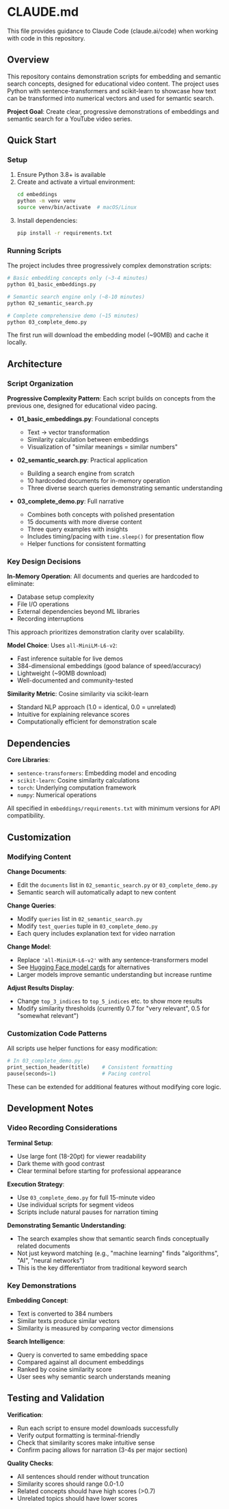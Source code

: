# CLAUDE.md

This file provides guidance to Claude Code (claude.ai/code) when working with code in this repository.

## Overview

This repository contains demonstration scripts for embedding and semantic search concepts, designed for educational video content. The project uses Python with sentence-transformers and scikit-learn to showcase how text can be transformed into numerical vectors and used for semantic search.

**Project Goal**: Create clear, progressive demonstrations of embeddings and semantic search for a YouTube video series.

## Quick Start

### Setup
1. Ensure Python 3.8+ is available
2. Create and activate a virtual environment:
   ```bash
   cd embeddings
   python -m venv venv
   source venv/bin/activate  # macOS/Linux
   ```
3. Install dependencies:
   ```bash
   pip install -r requirements.txt
   ```

### Running Scripts

The project includes three progressively complex demonstration scripts:

```bash
# Basic embedding concepts only (~3-4 minutes)
python 01_basic_embeddings.py

# Semantic search engine only (~8-10 minutes)
python 02_semantic_search.py

# Complete comprehensive demo (~15 minutes)
python 03_complete_demo.py
```

The first run will download the embedding model (~90MB) and cache it locally.

## Architecture

### Script Organization

**Progressive Complexity Pattern**: Each script builds on concepts from the previous one, designed for educational video pacing.

- **01_basic_embeddings.py**: Foundational concepts
  - Text → vector transformation
  - Similarity calculation between embeddings
  - Visualization of "similar meanings = similar numbers"

- **02_semantic_search.py**: Practical application
  - Building a search engine from scratch
  - 10 hardcoded documents for in-memory operation
  - Three diverse search queries demonstrating semantic understanding

- **03_complete_demo.py**: Full narrative
  - Combines both concepts with polished presentation
  - 15 documents with more diverse content
  - Three query examples with insights
  - Includes timing/pacing with `time.sleep()` for presentation flow
  - Helper functions for consistent formatting

### Key Design Decisions

**In-Memory Operation**: All documents and queries are hardcoded to eliminate:
- Database setup complexity
- File I/O operations
- External dependencies beyond ML libraries
- Recording interruptions

This approach prioritizes demonstration clarity over scalability.

**Model Choice**: Uses `all-MiniLM-L6-v2`:
- Fast inference suitable for live demos
- 384-dimensional embeddings (good balance of speed/accuracy)
- Lightweight (~90MB download)
- Well-documented and community-tested

**Similarity Metric**: Cosine similarity via scikit-learn
- Standard NLP approach (1.0 = identical, 0.0 = unrelated)
- Intuitive for explaining relevance scores
- Computationally efficient for demonstration scale

## Dependencies

**Core Libraries**:
- `sentence-transformers`: Embedding model and encoding
- `scikit-learn`: Cosine similarity calculations
- `torch`: Underlying computation framework
- `numpy`: Numerical operations

All specified in `embeddings/requirements.txt` with minimum versions for API compatibility.

## Customization

### Modifying Content

**Change Documents**:
- Edit the `documents` list in `02_semantic_search.py` or `03_complete_demo.py`
- Semantic search will automatically adapt to new content

**Change Queries**:
- Modify `queries` list in `02_semantic_search.py`
- Modify `test_queries` tuple in `03_complete_demo.py`
- Each query includes explanation text for video narration

**Change Model**:
- Replace `'all-MiniLM-L6-v2'` with any sentence-transformers model
- See [Hugging Face model cards](https://huggingface.co/sentence-transformers) for alternatives
- Larger models improve semantic understanding but increase runtime

**Adjust Results Display**:
- Change `top_3_indices` to `top_5_indices` etc. to show more results
- Modify similarity thresholds (currently 0.7 for "very relevant", 0.5 for "somewhat relevant")

### Customization Code Patterns

All scripts use helper functions for easy modification:

```python
# In 03_complete_demo.py:
print_section_header(title)    # Consistent formatting
pause(seconds=1)               # Pacing control
```

These can be extended for additional features without modifying core logic.

## Development Notes

### Video Recording Considerations

**Terminal Setup**:
- Use large font (18-20pt) for viewer readability
- Dark theme with good contrast
- Clear terminal before starting for professional appearance

**Execution Strategy**:
- Use `03_complete_demo.py` for full 15-minute video
- Use individual scripts for segment videos
- Scripts include natural pauses for narration timing

**Demonstrating Semantic Understanding**:
- The search examples show that semantic search finds conceptually related documents
- Not just keyword matching (e.g., "machine learning" finds "algorithms", "AI", "neural networks")
- This is the key differentiator from traditional keyword search

### Key Demonstrations

**Embedding Concept**:
- Text is converted to 384 numbers
- Similar texts produce similar vectors
- Similarity is measured by comparing vector dimensions

**Search Intelligence**:
- Query is converted to same embedding space
- Compared against all document embeddings
- Ranked by cosine similarity score
- User sees why semantic search understands meaning

## Testing and Validation

**Verification**:
- Run each script to ensure model downloads successfully
- Verify output formatting is terminal-friendly
- Check that similarity scores make intuitive sense
- Confirm pacing allows for narration (3-4s per major section)

**Quality Checks**:
- All sentences should render without truncation
- Similarity scores should range 0.0-1.0
- Related concepts should have high scores (>0.7)
- Unrelated topics should have lower scores
